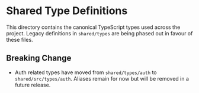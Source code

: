# Shared Type Definitions

This directory contains the canonical TypeScript types used across the project.
Legacy definitions in `shared/types` are being phased out in favour of these
files.

## Breaking Change
- Auth related types have moved from `shared/types/auth` to
  `shared/src/types/auth`. Aliases remain for now but will be removed in a future
  release.
